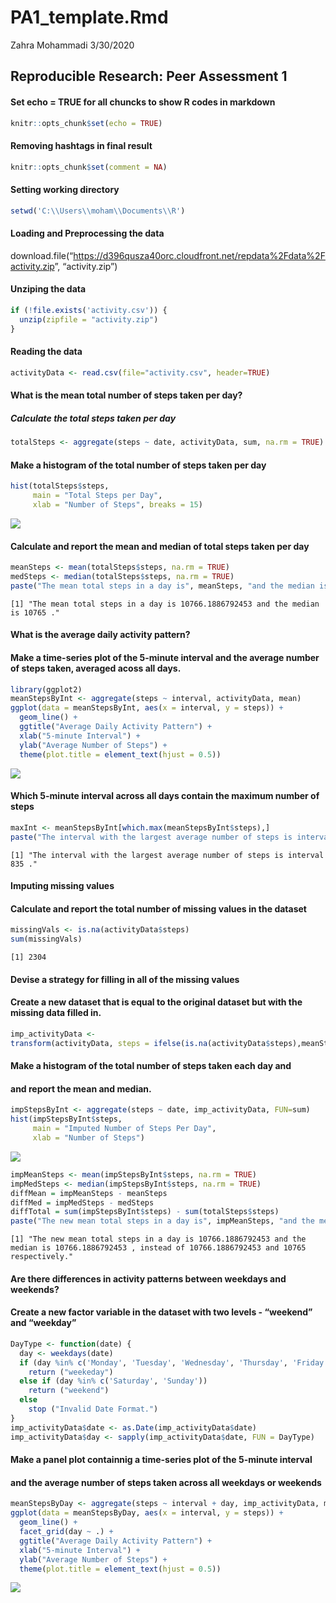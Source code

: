 PA1\_template.Rmd
================
Zahra Mohammadi
3/30/2020

## Reproducible Research: Peer Assessment 1

#### Set echo = TRUE for all chuncks to show R codes in markdown

``` r
knitr::opts_chunk$set(echo = TRUE)
```

#### Removing hashtags in final result

``` r
knitr::opts_chunk$set(comment = NA)
```

#### Setting working directory

``` r
setwd('C:\\Users\\moham\\Documents\\R')
```

#### Loading and Preprocessing the data

download.file(“<https://d396qusza40orc.cloudfront.net/repdata%2Fdata%2Factivity.zip>”,
“activity.zip”)

#### Unziping the data

``` r
if (!file.exists('activity.csv')) {
  unzip(zipfile = "activity.zip")
}
```

#### Reading the data

``` r
activityData <- read.csv(file="activity.csv", header=TRUE)
```

#### What is the mean total number of steps taken per day?

##### Calculate the total steps taken per day

``` r
totalSteps <- aggregate(steps ~ date, activityData, sum, na.rm = TRUE) 
```

#### Make a histogram of the total number of steps taken per day

``` r
hist(totalSteps$steps,
     main = "Total Steps per Day",
     xlab = "Number of Steps", breaks = 15)
```

![](PA1.Template_files/figure-gfm/unnamed-chunk-7-1.png)<!-- -->

#### Calculate and report the mean and median of total steps taken per day

``` r
meanSteps <- mean(totalSteps$steps, na.rm = TRUE)
medSteps <- median(totalSteps$steps, na.rm = TRUE)
paste("The mean total steps in a day is", meanSteps, "and the median is", medSteps, ".")
```

    [1] "The mean total steps in a day is 10766.1886792453 and the median is 10765 ."

#### What is the average daily activity pattern?

#### Make a time-series plot of the 5-minute interval and the average number of steps taken, averaged acoss all days.

``` r
library(ggplot2)
meanStepsByInt <- aggregate(steps ~ interval, activityData, mean)
ggplot(data = meanStepsByInt, aes(x = interval, y = steps)) +
  geom_line() +
  ggtitle("Average Daily Activity Pattern") +
  xlab("5-minute Interval") +
  ylab("Average Number of Steps") +
  theme(plot.title = element_text(hjust = 0.5))
```

![](PA1.Template_files/figure-gfm/unnamed-chunk-9-1.png)<!-- -->

#### Which 5-minute interval across all days contain the maximum number of steps

``` r
maxInt <- meanStepsByInt[which.max(meanStepsByInt$steps),]
paste("The interval with the largest average number of steps is interval", maxInt$interval, ".")
```

    [1] "The interval with the largest average number of steps is interval 835 ."

#### Imputing missing values

#### Calculate and report the total number of missing values in the dataset

``` r
missingVals <- is.na(activityData$steps)
sum(missingVals)
```

    [1] 2304

#### Devise a strategy for filling in all of the missing values

#### Create a new dataset that is equal to the original dataset but with the missing data filled in.

``` r
imp_activityData <- 
transform(activityData, steps = ifelse(is.na(activityData$steps),meanStepsByInt$steps[match(activityData$interval, meanStepsByInt$interval)],activityData$steps))
```

#### Make a histogram of the total number of steps taken each day and

#### and report the mean and median.

``` r
impStepsByInt <- aggregate(steps ~ date, imp_activityData, FUN=sum)
hist(impStepsByInt$steps,
     main = "Imputed Number of Steps Per Day",
     xlab = "Number of Steps")
```

![](PA1.Template_files/figure-gfm/unnamed-chunk-13-1.png)<!-- -->

``` r
impMeanSteps <- mean(impStepsByInt$steps, na.rm = TRUE)
impMedSteps <- median(impStepsByInt$steps, na.rm = TRUE)
diffMean = impMeanSteps - meanSteps
diffMed = impMedSteps - medSteps
diffTotal = sum(impStepsByInt$steps) - sum(totalSteps$steps)
paste("The new mean total steps in a day is", impMeanSteps, "and the median is", impMedSteps, ", instead of", meanSteps, "and", medSteps, "respectively.")
```

    [1] "The new mean total steps in a day is 10766.1886792453 and the median is 10766.1886792453 , instead of 10766.1886792453 and 10765 respectively."

#### Are there differences in activity patterns between weekdays and weekends?

#### Create a new factor variable in the dataset with two levels - “weekend” and “weekday”

``` r
DayType <- function(date) {
  day <- weekdays(date)
  if (day %in% c('Monday', 'Tuesday', 'Wednesday', 'Thursday', 'Friday'))
    return ("weekeday")
  else if (day %in% c('Saturday', 'Sunday'))
    return ("weekend")
  else
    stop ("Invalid Date Format.")
}
imp_activityData$date <- as.Date(imp_activityData$date)
imp_activityData$day <- sapply(imp_activityData$date, FUN = DayType)
```

#### Make a panel plot containnig a time-series plot of the 5-minute interval

#### and the average number of steps taken across all weekdays or weekends

``` r
meanStepsByDay <- aggregate(steps ~ interval + day, imp_activityData, mean)
ggplot(data = meanStepsByDay, aes(x = interval, y = steps)) + 
  geom_line() +
  facet_grid(day ~ .) +
  ggtitle("Average Daily Activity Pattern") +
  xlab("5-minute Interval") +
  ylab("Average Number of Steps") +
  theme(plot.title = element_text(hjust = 0.5))
```

![](PA1.Template_files/figure-gfm/unnamed-chunk-15-1.png)<!-- -->
